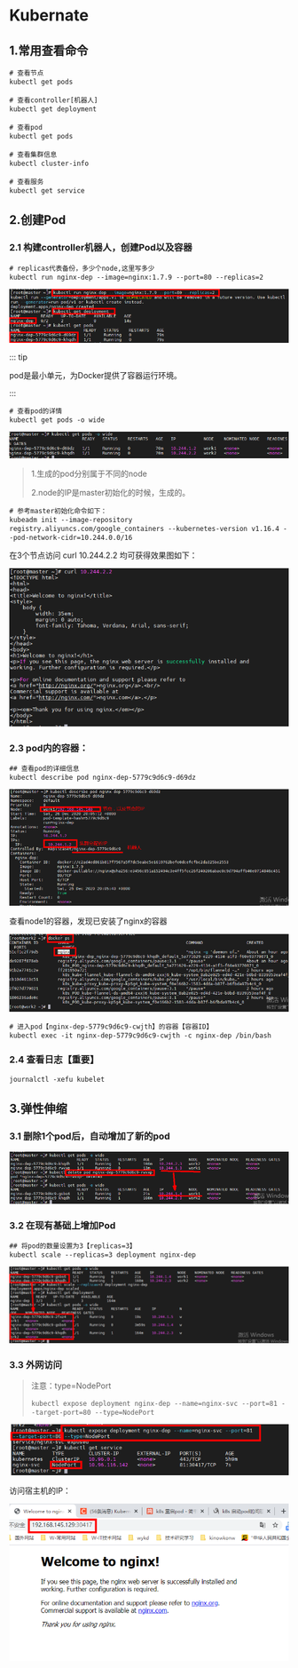 # Kubernate

## 1.常用查看命令

```
# 查看节点
kubectl get pods

# 查看controller[机器人]
kubectl get deployment

# 查看pod
kubectl get pods

# 查看集群信息
kubectl cluster-info

# 查看服务
kubectl get service
```

## 2.创建Pod

### 2.1 构建controller机器人，创建Pod以及容器

```
# replicas代表备份，多少个node,这里写多少
kubectl run nginx-dep --image=nginx:1.7.9 --port=80 --replicas=2
```

![1608988391073](./k8s2.assets/1608988391073.png)

::: tip

pod是最小单元，为Docker提供了容器运行环境。

:::

```shell
# 查看pod的详情
kubectl get pods -o wide
```

![1608988565180](./k8s2.assets/1608988565180.png)

> 1.生成的pod分别属于不同的node
>
> 2.node的IP是master初始化的时候，生成的。

```
# 参考master初始化命令如下：
kubeadm init --image-repository registry.aliyuncs.com/google_containers --kubernetes-version v1.16.4 --pod-network-cidr=10.244.0.0/16
```

在3个节点访问 curl 10.244.2.2 均可获得效果图如下：

![1608989209454](./k8s2.assets/1608989209454.png)

### 2.3 pod内的容器：

```
## 查看pod的详细信息
kubectl describe pod nginx-dep-5779c9d6c9-d69dz
```

![1608989903070](./k8s2.assets/1608989903070.png)

查看node1的容器，发现已安装了nginx的容器

![1608989317046](./k8s2.assets/1608989317046.png)

```
# 进入pod【nginx-dep-5779c9d6c9-cwjth】的容器【容器ID】
kubectl exec -it nginx-dep-5779c9d6c9-cwjth -c nginx-dep /bin/bash 
```

### 2.4 查看日志【重要】

```shell
journalctl -xefu kubelet
```

## 3.弹性伸缩

### 3.1 删除1个pod后，自动增加了新的pod

![1608994017906](./k8s2.assets/1608994017906.png)



### 3.2 在现有基础上增加Pod

```shell
## 将pod的数量设置为3【replicas=3】
kubectl scale --replicas=3 deployment nginx-dep
```

![1608994216189](./k8s2.assets/1608994216189.png)



### 3.3 外网访问

> 注意：type=NodePort
>
> ```shell
> kubectl expose deployment nginx-dep --name=nginx-svc --port=81 --target-port=80 --type=NodePort
> ```
>
> 

![1608995519233](./k8s2.assets/1608995519233.png)

访问宿主机的IP：

![1608995576408](./k8s2.assets/1608995576408.png)